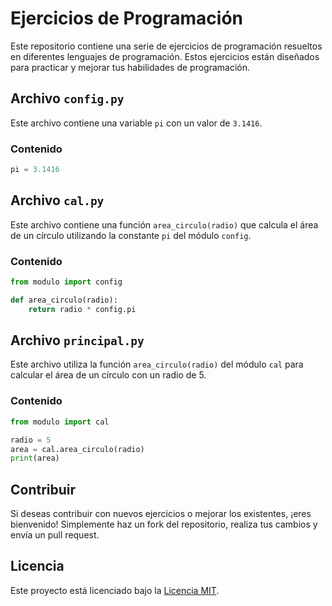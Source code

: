 # Ejercicios de Programación

Este repositorio contiene una serie de ejercicios de programación resueltos en diferentes lenguajes de programación. Estos ejercicios están diseñados para practicar y mejorar tus habilidades de programación.

## Archivo `config.py`

Este archivo contiene una variable `pi` con un valor de `3.1416`.

### Contenido

```python
pi = 3.1416
```

## Archivo `cal.py`

Este archivo contiene una función `area_circulo(radio)` que calcula el área de un círculo utilizando la constante `pi` del módulo `config`.

### Contenido

```python
from modulo import config

def area_circulo(radio):
    return radio * config.pi
```

## Archivo `principal.py`

Este archivo utiliza la función `area_circulo(radio)` del módulo `cal` para calcular el área de un círculo con un radio de 5.

### Contenido

```python
from modulo import cal

radio = 5
area = cal.area_circulo(radio)
print(area)
```

## Contribuir

Si deseas contribuir con nuevos ejercicios o mejorar los existentes, ¡eres bienvenido! Simplemente haz un fork del repositorio, realiza tus cambios y envía un pull request.

## Licencia

Este proyecto está licenciado bajo la [Licencia MIT](LICENSE).
